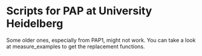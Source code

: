 # Scripts for PAP at University Heidelberg

Some older ones, especially from PAP1, might not work.
You can take a look at measure_examples to get the replacement functions.
